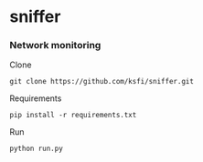 # sniffer

### Network monitoring



Clone
```
git clone https://github.com/ksfi/sniffer.git
```

Requirements
```
pip install -r requirements.txt
```

Run
```
python run.py
```
